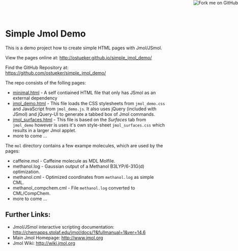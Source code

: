 # Simple Jmol Demo

This is a demo project how to create simple HTML pages with Jmol/JSmol.

View the pages online at: <http://ostueker.github.io/simple_jmol_demo/>

Find the GitHub Repository at: <https://github.com/ostueker/simple_jmol_demo/>

The repo consists of the folling pages:

  * [minimal.html](minimal.html) -
    A self contiained HTML file that only has JSmol as an external dependency
  * [jmol_demo.html](jmol_demo.html) - 
    This file loads the CSS stylesheets from `jmol_demo.css` and JavaScript 
    from `jmol_demo.js`. It also uses jQuery (included with JSmol) and 
    jQuery-UI to generate a tabbed box of Jmol commands.  
  * [jmol_surfaces.html](jmol_surfaces.html) - 
    This file is based on the *Surfaces* tab from `jmol_demo` however is uses 
    it's own style-sheet `jmol_surfaces.css` which results in a larger Jmol applet.
  * more to come ...

The `mol` directory contains a few exampe molecules, which are used 
by the pages:

  * caffeine.mol   - Caffeine molecule as MDL Molfile.
  * methanol.log   - Gaussian output of a Methanol B3LYP/6-31G(d) optimization.
  * methanol.cml   - Optimized coordinates from `methanol.log` as simple CML.
  * methanol_compchem.cml - File `methanol.log` converted to CML/CompChem.
  * more to come ...

## Further Links:

 * Jmol/JSmol interactive scripting documentation:  
   <http://chemapps.stolaf.edu/jmol/docs/?&fullmanual=1&ver=14.6>
 * Main Jmol Homepage: <http://www.jmol.org>
 * Jmol Wiki:          <http://wiki.jmol.org>


<!-- include Fork-me-on-GitHub-ribbon: -->
<a href="https://github.com/ostueker/simple_jmol_demo/"><img style="position: absolute; top: 0; right: 0; border: 0;" src="https://camo.githubusercontent.com/e7bbb0521b397edbd5fe43e7f760759336b5e05f/68747470733a2f2f73332e616d617a6f6e6177732e636f6d2f6769746875622f726962626f6e732f666f726b6d655f72696768745f677265656e5f3030373230302e706e67" alt="Fork me on GitHub" data-canonical-src="https://s3.amazonaws.com/github/ribbons/forkme_right_green_007200.png"></a>
